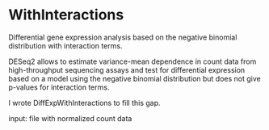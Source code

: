 # WithInteractions
Differential gene expression analysis based on the negative binomial distribution with interaction terms.

DESeq2 allows to estimate variance-mean dependence in count data from high-throughput sequencing assays and test for differential expression based on a model using the negative binomial distribution but does not give p-values for interaction terms.

I wrote DiffExpWithInteractions to fill this gap.

input: file with normalized count data


